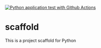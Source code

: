 [![Python application test with Github Actions](https://github.com/smrigank/scaffold/actions/workflows/main.yml/badge.svg)](https://github.com/smrigank/scaffold/actions/workflows/main.yml)

# scaffold
This is a project scaffold for Python

